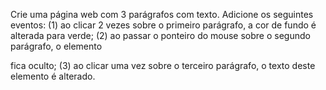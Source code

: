 Crie uma página web com 3 parágrafos com texto. Adicione os seguintes eventos: (1) ao clicar 2 vezes sobre o primeiro parágrafo, a cor de fundo é alterada para verde; (2) ao passar o ponteiro do mouse sobre o segundo parágrafo, o elemento <p> fica oculto; (3) ao clicar uma vez sobre o terceiro parágrafo, o texto deste elemento é alterado.


